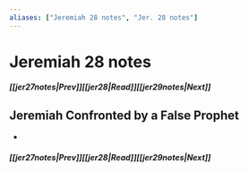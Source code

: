 ```yaml
---
aliases: ["Jeremiah 28 notes", "Jer. 28 notes"]
---
```

# Jeremiah 28 notes
##### <span class=arrow-left></span>[[jer27notes|Prev]]<span class=navigation-separator></span>[[jer28|Read]]<span class=navigation-separator></span>[[jer29notes|Next]]<span class=arrow-right></span>
## Jeremiah Confronted by a False Prophet
- 
##### <span class=arrow-left></span>[[jer27notes|Prev]]<span class=navigation-separator></span>[[jer28|Read]]<span class=navigation-separator></span>[[jer29notes|Next]]<span class=arrow-right></span>